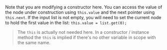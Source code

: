 Note that you are modifying a constructor here. You can access the value of the node under construction using `this.value` and the next pointer using `this.next`. If the input list is not empty, you will need to set the current node to hold the first value in the list: `this.value = list.get(0);`

> The `this` is actually not needed here. In a constructor / instance method the `this` is implied if there's no other variable in scope with the same name.